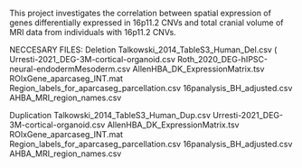 This project investigates the correlation between spatial expression of genes differentially expressed in 16p11.2 CNVs and total cranial volume of MRI data from individuals with 16p11.2 CNVs.


NECCESARY FILES: 
Deletion
Talkowski_2014_TableS3_Human_Del.csv (
Urresti-2021_DEG-3M-cortical-organoid.csv
Roth_2020_DEG-hIPSC-neural-endodermMesoderm.csv
AllenHBA_DK_ExpressionMatrix.tsv
ROIxGene_aparcaseg_INT.mat
Region_labels_for_aparcaseg_parcellation.csv
16panalysis_BH_adjusted.csv
AHBA_MRI_region_names.csv

Duplication
Talkowski_2014_TableS3_Human_Dup.csv
Urresti-2021_DEG-3M-cortical-organoid.csv
AllenHBA_DK_ExpressionMatrix.tsv
ROIxGene_aparcaseg_INT.mat
Region_labels_for_aparcaseg_parcellation.csv
16panalysis_BH_adjusted.csv
AHBA_MRI_region_names.csv
